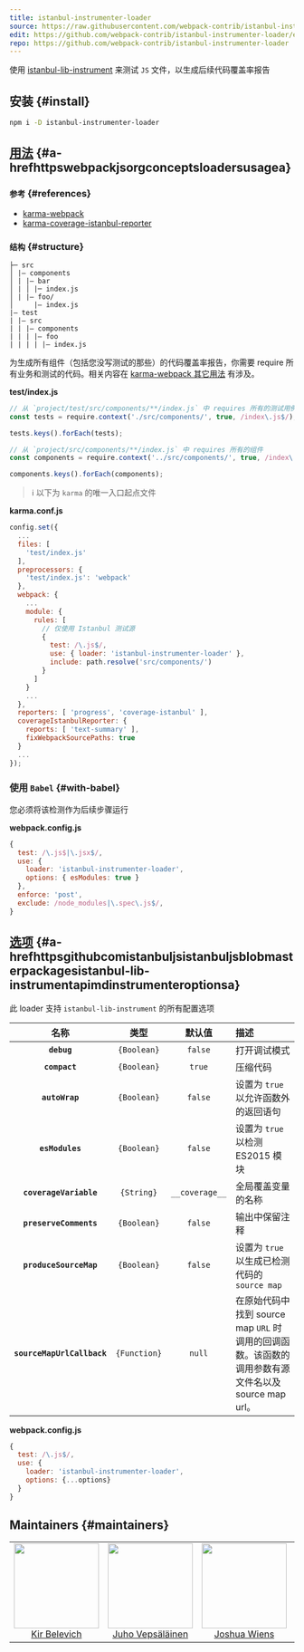 ```yaml
---
title: istanbul-instrumenter-loader
source: https://raw.githubusercontent.com/webpack-contrib/istanbul-instrumenter-loader/master/README.md
edit: https://github.com/webpack-contrib/istanbul-instrumenter-loader/edit/master/README.md
repo: https://github.com/webpack-contrib/istanbul-instrumenter-loader
---
```



使用 [istanbul-lib-instrument](https://github.com/istanbuljs/istanbuljs/tree/master/packages/istanbul-lib-instrument) 来测试 `JS` 文件，以生成后续代码覆盖率报告

## 安装 {#install}

```bash
npm i -D istanbul-instrumenter-loader
```

## <a href="https://webpack.js.org/concepts/loaders">用法</a> {#a-hrefhttpswebpackjsorgconceptsloadersusagea}

### `参考` {#references}

* [karma-webpack](https://github.com/webpack/karma-webpack)
* [karma-coverage-istanbul-reporter](https://github.com/mattlewis92/karma-coverage-istanbul-reporter)

### `结构` {#structure}

```
├─ src
│ |– components
│ | |– bar
│ | │ |─ index.js
│ | |– foo/
│     |– index.js
|– test
| |– src
| | |– components
| | | |– foo
| | | | |– index.js
```

为生成所有组件（包括您没写测试的那些）的代码覆盖率报告，你需要 require 所有业务和测试的代码。相关内容在 [karma-webpack 其它用法](https://github.com/webpack/karma-webpack#alternative-usage) 有涉及。 

**test/index.js**
```js
// 从 `project/test/src/components/**/index.js` 中 requires 所有的测试用例
const tests = require.context('./src/components/', true, /index\.js$/);

tests.keys().forEach(tests);

// 从 `project/src/components/**/index.js` 中 requires 所有的组件
const components = require.context('../src/components/', true, /index\.js$/);

components.keys().forEach(components);
```

> ℹ️   以下为 `karma` 的唯一入口起点文件 

**karma.conf.js**
```js
config.set({
  ...
  files: [
    'test/index.js'
  ],
  preprocessors: {
    'test/index.js': 'webpack'
  },
  webpack: {
    ...
    module: {
      rules: [
        // 仅使用 Istanbul 测试源
        {
          test: /\.js$/,
          use: { loader: 'istanbul-instrumenter-loader' },
          include: path.resolve('src/components/')
        }
      ]
    }
    ...
  },
  reporters: [ 'progress', 'coverage-istanbul' ],
  coverageIstanbulReporter: {
    reports: [ 'text-summary' ],
    fixWebpackSourcePaths: true
  }
  ...
});
```

### 使用 `Babel` {#with-babel}

您必须将该检测作为后续步骤运行

**webpack.config.js**
```js
{
  test: /\.js$|\.jsx$/,
  use: {
    loader: 'istanbul-instrumenter-loader',
    options: { esModules: true }
  },
  enforce: 'post',
  exclude: /node_modules|\.spec\.js$/,
}
```

## <a href="https://github.com/istanbuljs/istanbuljs/blob/master/packages/istanbul-lib-instrument/api.md#instrumenter">选项</a> {#a-hrefhttpsgithubcomistanbuljsistanbuljsblobmasterpackagesistanbul-lib-instrumentapimdinstrumenteroptionsa}

 此 loader 支持 `istanbul-lib-instrument` 的所有配置选项 

|名称|类型|默认值|描述|
|:--:|:--:|:-----:|:----------|
|**`debug`**|`{Boolean}`|`false`|打开调试模式|
|**`compact`**|`{Boolean}`|`true`|压缩代码|
|**`autoWrap`**|`{Boolean}`|`false`|设置为 `true` 以允许函数外的返回语句|
|**`esModules`**|`{Boolean}`|`false`|设置为 `true` 以检测 ES2015 模块|
|**`coverageVariable`**|`{String}`|`__coverage__`|全局覆盖变量的名称|
|**`preserveComments`**|`{Boolean}`|`false`|输出中保留注释|
|**`produceSourceMap`**|`{Boolean}`|`false`|设置为 `true` 以生成已检测代码的 `source map`|
|**`sourceMapUrlCallback`**|`{Function}`|`null`|在原始代码中找到 source map `URL` 时调用的回调函数。该函数的调用参数有源文件名以及 source map url。|

**webpack.config.js**
```js
{
  test: /\.js$/,
  use: {
    loader: 'istanbul-instrumenter-loader',
    options: {...options}
  }
}
```

## Maintainers {#maintainers}

<table>
  <tbody>
    <tr>
      <td align="center">
        <img width="150" height="150"
        src="https://avatars.githubusercontent.com/u/266822?v=3&s=150">
        </br>
        <a href="https://github.com/deepsweet">Kir Belevich</a>
      </td>
      <td align="center">
        <a href="https://github.com/bebraw">
          <img width="150" height="150" src="https://github.com/bebraw.png?v=3&s=150">
          </br>
          Juho Vepsäläinen
        </a>
      </td>
      <td align="center">
        <a href="https://github.com/d3viant0ne">
          <img width="150" height="150" src="https://github.com/d3viant0ne.png?v=3&s=150">
          </br>
          Joshua Wiens
        </a>
      </td>
      <td align="center">
        <a href="https://github.com/michael-ciniawsky">
          <img width="150" height="150" src="https://github.com/michael-ciniawsky.png?v=3&s=150">
          </br>
          Michael Ciniawsky
        </a>
      </td>
      <td align="center">
        <a href="https://github.com/mattlewis92">
          <img width="150" height="150" src="https://github.com/mattlewis92.png?v=3&s=150">
          </br>
          Matt Lewis
        </a>
      </td>
    </tr>
  <tbody>
</table>


[npm]: https://img.shields.io/npm/v/istanbul-instrumenter-loader.svg
[npm-url]: https://npmjs.com/package/istanbul-instrumenter-loader

[node]: https://img.shields.io/node/v/istanbul-instrumenter-loader.svg
[node-url]: https://nodejs.org/

[deps]: https://david-dm.org/webpack-contrib/istanbul-instrumenter-loader.svg
[deps-url]: https://david-dm.org/webpack-contrib/istanbul-instrumenter-loader

[tests]: http://img.shields.io/travis/webpack-contrib/istanbul-instrumenter-loader.svg
[tests-url]: https://travis-ci.org/webpack-contrib/istanbul-instrumenter-loader

[cover]: https://codecov.io/gh/webpack-contrib/istanbul-instrumenter-loader/branch/master/graph/badge.svg
[cover-url]: https://codecov.io/gh/webpack-contrib/istanbul-instrumenter-loader

[chat]: https://badges.gitter.im/webpack/webpack.svg
[chat-url]: https://gitter.im/webpack/webpack
